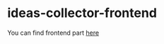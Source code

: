 # ideas-collector-frontend

You can find frontend part [here](https://github.com/Antonius97/ideas-collector-frontend)